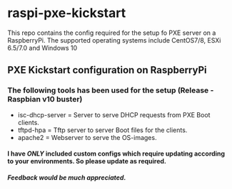 # raspi-pxe-kickstart
This repo contains the config required for the setup fo PXE server on a RaspberryPi. The supported operating systems include CentOS7/8, ESXi 6.5/7.0 and Windows 10

## PXE Kickstart configuration on RaspberryPi

### The following tools has been used for the setup (Release - Raspbian v10 buster)

- isc-dhcp-server = Server to serve DHCP requests from PXE Boot clients.
- tftpd-hpa = Tftp server to server Boot files for the clients.
- apache2 = Webserver to serve the OS-images.

#### I have ***ONLY*** included custom configs which require updating according to your environments. So please update as required.

##### Feedback would be much appreciated.
